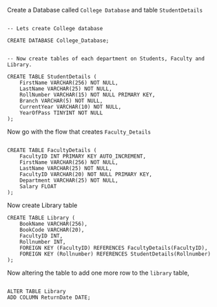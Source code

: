 Create a Database called `College Database` and table `StudentDetails`

```

-- Lets create College database

CREATE DATABASE College_Database;


-- Now create tables of each department on Students, Faculty and Library.

CREATE TABLE StudentDetails (
    FirstName VARCHAR(256) NOT NULL,
    LastName VARCHAR(25) NOT NULL,
    RollNumber VARCHAR(15) NOT NULL PRIMARY KEY,
    Branch VARCHAR(5) NOT NULL,
    CurrentYear VARCHAR(10) NOT NULL,
    YearOfPass TINYINT NOT NULL
);

```

Now go with the flow that creates `Faculty_Details`  

```

CREATE TABLE FacultyDetails (
    FacultyID INT PRIMARY KEY AUTO_INCREMENT,
    FirstName VARCHAR(256) NOT NULL,
    LastName VARCHAR(25) NOT NULL,
    FacultyID VARCHAR(20) NOT NULL PRIMARY KEY,
    Department VARCHAR(25) NOT NULL,
    Salary FLOAT
);

``` 

Now create Library table

```
CREATE TABLE Library (
    BookName VARCHAR(256),
    BookCode VARCHAR(20),
    FacultyID INT,
    Rollnumber INT,
    FOREIGN KEY (FacultyID) REFERENCES FacultyDetails(FacultyID),
    FOREIGN KEY (Rollnumber) REFERENCES StudentDetails(Rollnumber)
);
```

Now altering the table to add one more row to the `library` table,

```

ALTER TABLE Library
ADD COLUMN ReturnDate DATE;

```
